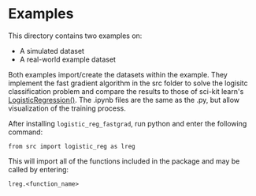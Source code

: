 Examples
========

This directory contains two examples on:
- A simulated dataset
- A real-world example dataset

Both examples import/create the datasets within the example. They implement the fast gradient algorithm in the src folder to solve the logisitc classification problem and compare the results to those of sci-kit learn's [LogisticRegression()](http://scikit-learn.org/stable/modules/generated/sklearn.linear_model.LogisticRegression.html). The .ipynb files are the same as the .py, but allow visualization of the training process.

After installing `logistic_reg_fastgrad`, run python and enter the following command:

```
from src import logistic_reg as lreg
```

This will import all of the functions included in the package and may be called by entering:

```
lreg.<function_name>
```
